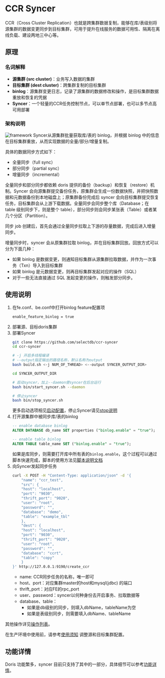 # CCR Syncer

CCR（Cross Cluster Replication）也就是跨集群数据复制，能够在库/表级别将源集群的数据变更同步到目标集群，可用于提升在线服务的数据可用性、隔离在离线负载、建设两地三中心等。

## 原理
### 名词解释

- **源集群 (src cluster)**：业务写入数据的集群
- **目标集群 (dest cluster)**：跨集群复制的目标集群
- **binlog**：源集群变更日志，记录了源集群的数据修改和操作，是目标集群数据重放和恢复的凭据
- **Syncer**：一个轻量的CCR任务控制节点，可以单节点部署，也可以多节点高可用部署

### 架构说明

![framework](doc/pic/framework.png)
Syncer从源集群批量获取库/表的 binlog，并根据 binlog 中的信息在目标集群重放，从而实现数据的全量/部分/增量复制。

具体的数据同步方式如下：
- 全量同步（full sync）
- 部分同步（partial sync）
- 增量同步（incremental）

全量同步和部分同步都依赖 doris 提供的备份（backup）和恢复（restore）机制。Syncer 会向源集群提交备份任务，原集群会生成一份数据快照，并把快照数据和元数据备份到本地磁盘上；原集群备份完成后 syncer 会向目标集群提交恢复任务，目标集群会从上游下载数据。全量同步会同步整个库（Database；在 table 级别同步下，则是整个 table），部分同步则会同步某张表（Table）或者某几个分区（Partition）。

同步 job 创建后，首先会通过全量同步拉取上下游的存量数据，完成后进入增量同步。

增量同步时，syncer 会从原集群拉取 binlog，并在目标集群回放。回放方式可以分为下面几种：
- 如果 binlog 是数据变更，则通知目标集群从源集群拉取数据，并作为一次事务（Txn）导入到目标集群
- 如果 binlog 是元数据变更，则再目标集群发起对应的操作（SQL）
- 对于一些无法直接通过 SQL 发起变更的操作，则触发部分同步。

## 使用说明

1. 在fe.conf、be.conf中打开binlog feature配置项
    ```bash
    enable_feature_binlog = true
    ```
2. 部署源、目标doris集群
3. 部署Syncer
    ```bash
    git clone https://github.com/selectdb/ccr-syncer
    cd ccr-syncer

    # -j 开启多线程编译
    # --output指定输出的路径名称，默认名称为output
    bash build.sh <-j NUM_OF_THREAD> <--output SYNCER_OUTPUT_DIR>

    cd SYNCER_OUTPUT_DIR

    # 启动syncer，加上--daemon使syncer在后台运行
    bash bin/start_syncer.sh --daemon

    # 停止syncer
    bash bin/stop_syncer.sh
    ```
    更多启动选项相见[启动配置](doc/start_syncer.md)，停止Syncer请见[stop说明](doc/stop_syncer.md)
4. 打开源集群中被同步库/表的binlog
    ```sql
    -- enable database binlog
    ALTER DATABASE db_name SET properties ("binlog.enable" = "true");

    -- enable table binlog
    ALTER TABLE table_name SET ("binlog.enable" = "true");
    ```
    如果是库同步，则需要打开库中所有表的`binlog.enable`，这个过程可以通过脚本快速完成，脚本的使用方法见[脚本说明文档](doc/db_enable_binlog.md)
5. 向Syncer发起同步任务
    ```bash
    curl -X POST -H "Content-Type: application/json" -d '{
        "name": "ccr_test",
        "src": {
        "host": "localhost",
        "port": "9030",
        "thrift_port": "9020",
        "user": "root",
        "password": "",
        "database": "demo",
        "table": "example_tbl"
        },
        "dest": {
        "host": "localhost",
        "port": "9030",
        "thrift_port": "9020",
        "user": "root",
        "password": "",
        "database": "ccrt",
        "table": "copy"
        }
    }' http://127.0.0.1:9190/create_ccr
    ```
    - name: CCR同步任务的名称，唯一即可
    - host、port：对应集群master的host和mysql(jdbc) 的端口
    - thrift_port：对应FE的rpc_port
    - user、password：syncer以何种身份去开启事务、拉取数据等
    - database、table：
        - 如果是db级别的同步，则填入dbName，tableName为空
        - 如果是表级别同步，则需要填入dbName、tableName

其他操作详见[操作列表](doc/operations.md)。

在生产环境中使用前，请参考[使用须知](doc/notes.md) 调整源和目标集群配置。

## 功能详情

Doris 功能繁多，syncer 目前只支持了其中的一部分，具体细节可以参考[功能详情](https://doris.apache.org/zh-CN/docs/dev/admin-manual/data-admin/ccr/feature)。
